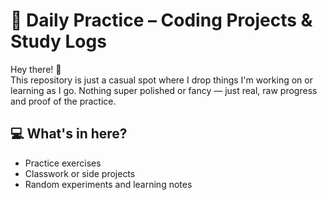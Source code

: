 # 📂 Daily Practice – Coding Projects & Study Logs

Hey there! 👋  
This repository is just a casual spot where I drop things I'm working on or learning as I go. Nothing super polished or fancy — just real, raw progress and proof of the practice.

## 💻 What's in here?
- Practice exercises
- Classwork or side projects
- Random experiments and learning notes
